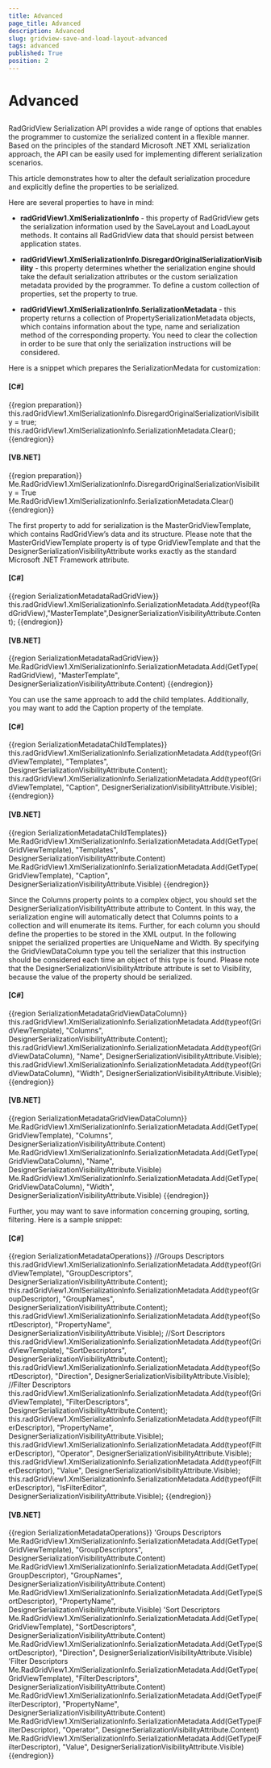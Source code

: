 ```yaml
---
title: Advanced
page_title: Advanced
description: Advanced
slug: gridview-save-and-load-layout-advanced
tags: advanced
published: True
position: 2
---
```


# Advanced



## 

RadGridView Serialization API provides a wide range of options that enables the programmer to customize the serialized content in a flexible manner. Based on the principles of the standard Microsoft .NET XML serialization approach, the API can be easily used for implementing different serialization scenarios. 

This article demonstrates how to alter the default serialization procedure and explicitly define the properties to be serialized.

Here are several properties to have in mind:

* __radGridView1.XmlSerializationInfo__ - this property of RadGridView gets the serialization information used by the SaveLayout and LoadLayout methods. It contains all RadGridView data that should persist between application states.
            

* __radGridView1.XmlSerializationInfo.DisregardOriginalSerializationVisibility__ - this property determines whether the serialization engine should take the default serialization attributes or the custom serialization metadata provided by the programmer. To define a custom collection of properties, set the property to true.
            

* __radGridView1.XmlSerializationInfo.SerializationMetadata__ - this property returns a collection of PropertySerializationMetadata objects, which contains information about the type, name and serialization method of the corresponding property. You need to clear the collection in order to be sure that only the serialization instructions will be considered.
            

Here is a snippet which prepares the SerializationMedata for customization:

#### __[C#]__

{{region preparation}}
	            this.radGridView1.XmlSerializationInfo.DisregardOriginalSerializationVisibility = true;
	            this.radGridView1.XmlSerializationInfo.SerializationMetadata.Clear();
	{{endregion}}



#### __[VB.NET]__

{{region preparation}}
	        Me.RadGridView1.XmlSerializationInfo.DisregardOriginalSerializationVisibility = True
	        Me.RadGridView1.XmlSerializationInfo.SerializationMetadata.Clear()
	{{endregion}}



The first property to add for serialization is the MasterGridViewTemplate, which contains RadGridView’s data and its structure. Please note that the MasterGridViewTemplate property is of type GridViewTemplate and that the DesignerSerializationVisibilityAttribute works exactly as the standard Microsoft .NET Framework attribute. 

#### __[C#]__

{{region SerializationMetadataRadGridView}}
	            this.radGridView1.XmlSerializationInfo.SerializationMetadata.Add(typeof(RadGridView),"MasterTemplate",DesignerSerializationVisibilityAttribute.Content);
	{{endregion}}



#### __[VB.NET]__

{{region SerializationMetadataRadGridView}}
	        Me.RadGridView1.XmlSerializationInfo.SerializationMetadata.Add(GetType(RadGridView), "MasterTemplate", DesignerSerializationVisibilityAttribute.Content)
	{{endregion}}



You can use the same approach to add the child templates. Additionally, you may want to add the Caption property of the template.

#### __[C#]__

{{region SerializationMetadataChildTemplates}}
	            this.radGridView1.XmlSerializationInfo.SerializationMetadata.Add(typeof(GridViewTemplate), "Templates", DesignerSerializationVisibilityAttribute.Content);
	            this.radGridView1.XmlSerializationInfo.SerializationMetadata.Add(typeof(GridViewTemplate), "Caption", DesignerSerializationVisibilityAttribute.Visible);
	{{endregion}}



#### __[VB.NET]__

{{region SerializationMetadataChildTemplates}}
	        Me.RadGridView1.XmlSerializationInfo.SerializationMetadata.Add(GetType(GridViewTemplate), "Templates", DesignerSerializationVisibilityAttribute.Content)
	        Me.RadGridView1.XmlSerializationInfo.SerializationMetadata.Add(GetType(GridViewTemplate), "Caption", DesignerSerializationVisibilityAttribute.Visible)
	{{endregion}}



Since the Columns property points to a complex object, you should set the DesignerSerializationVisibilityAttribute attribute to Content. In this way, the serialization engine will automatically detect that Columns points to a collection and will enumerate its items. Further, for each column you should define the properties to be stored in the XML output. In the following snippet the serialized properties are UniqueName and Width. By specifying the GridViewDataColumn type you tell the serializer that this instruction should be considered each time an object of this type is found. Please note that the DesignerSerializationVisibilityAttribute attribute is set to Visibility, because the value of the property should be serialized.

#### __[C#]__

{{region SerializationMetadataGridViewDataColumn}}
	            this.radGridView1.XmlSerializationInfo.SerializationMetadata.Add(typeof(GridViewTemplate), "Columns", DesignerSerializationVisibilityAttribute.Content);
	            this.radGridView1.XmlSerializationInfo.SerializationMetadata.Add(typeof(GridViewDataColumn), "Name", DesignerSerializationVisibilityAttribute.Visible);
	            this.radGridView1.XmlSerializationInfo.SerializationMetadata.Add(typeof(GridViewDataColumn), "Width", DesignerSerializationVisibilityAttribute.Visible);
	{{endregion}}



#### __[VB.NET]__

{{region SerializationMetadataGridViewDataColumn}}
	        Me.RadGridView1.XmlSerializationInfo.SerializationMetadata.Add(GetType(GridViewTemplate), "Columns", DesignerSerializationVisibilityAttribute.Content)
	        Me.RadGridView1.XmlSerializationInfo.SerializationMetadata.Add(GetType(GridViewDataColumn), "Name", DesignerSerializationVisibilityAttribute.Visible)
	        Me.RadGridView1.XmlSerializationInfo.SerializationMetadata.Add(GetType(GridViewDataColumn), "Width", DesignerSerializationVisibilityAttribute.Visible)
	{{endregion}}



Further, you may want to save information concerning grouping, sorting, filtering. Here is a sample snippet:

#### __[C#]__

{{region SerializationMetadataOperations}}
	            //Groups Descriptors	            
	            this.radGridView1.XmlSerializationInfo.SerializationMetadata.Add(typeof(GridViewTemplate), "GroupDescriptors", DesignerSerializationVisibilityAttribute.Content);
	            this.radGridView1.XmlSerializationInfo.SerializationMetadata.Add(typeof(GroupDescriptor), "GroupNames", DesignerSerializationVisibilityAttribute.Content);
	            this.radGridView1.XmlSerializationInfo.SerializationMetadata.Add(typeof(SortDescriptor), "PropertyName", DesignerSerializationVisibilityAttribute.Visible);
	            //Sort Descriptors            
	            this.radGridView1.XmlSerializationInfo.SerializationMetadata.Add(typeof(GridViewTemplate), "SortDescriptors", DesignerSerializationVisibilityAttribute.Content);
	            this.radGridView1.XmlSerializationInfo.SerializationMetadata.Add(typeof(SortDescriptor), "Direction", DesignerSerializationVisibilityAttribute.Visible);
	            //Filter Descriptors           
	            this.radGridView1.XmlSerializationInfo.SerializationMetadata.Add(typeof(GridViewTemplate), "FilterDescriptors", DesignerSerializationVisibilityAttribute.Content);
	            this.radGridView1.XmlSerializationInfo.SerializationMetadata.Add(typeof(FilterDescriptor), "PropertyName", DesignerSerializationVisibilityAttribute.Visible);
	            this.radGridView1.XmlSerializationInfo.SerializationMetadata.Add(typeof(FilterDescriptor), "Operator", DesignerSerializationVisibilityAttribute.Visible);
	            this.radGridView1.XmlSerializationInfo.SerializationMetadata.Add(typeof(FilterDescriptor), "Value", DesignerSerializationVisibilityAttribute.Visible);
	            this.radGridView1.XmlSerializationInfo.SerializationMetadata.Add(typeof(FilterDescriptor), "IsFilterEditor", DesignerSerializationVisibilityAttribute.Visible);
	{{endregion}}



#### __[VB.NET]__

{{region SerializationMetadataOperations}}
	        'Groups Descriptors
	        Me.RadGridView1.XmlSerializationInfo.SerializationMetadata.Add(GetType(GridViewTemplate), "GroupDescriptors", DesignerSerializationVisibilityAttribute.Content)
	        Me.RadGridView1.XmlSerializationInfo.SerializationMetadata.Add(GetType(GroupDescriptor), "GroupNames", DesignerSerializationVisibilityAttribute.Content)
	        Me.RadGridView1.XmlSerializationInfo.SerializationMetadata.Add(GetType(SortDescriptor), "PropertyName", DesignerSerializationVisibilityAttribute.Visible)
	        'Sort Descriptors            
	        Me.RadGridView1.XmlSerializationInfo.SerializationMetadata.Add(GetType(GridViewTemplate), "SortDescriptors", DesignerSerializationVisibilityAttribute.Content)
	        Me.RadGridView1.XmlSerializationInfo.SerializationMetadata.Add(GetType(SortDescriptor), "Direction", DesignerSerializationVisibilityAttribute.Visible)
	        'Filter Descriptors           
	        Me.RadGridView1.XmlSerializationInfo.SerializationMetadata.Add(GetType(GridViewTemplate), "FilterDescriptors", DesignerSerializationVisibilityAttribute.Content)
	        Me.RadGridView1.XmlSerializationInfo.SerializationMetadata.Add(GetType(FilterDescriptor), "PropertyName", DesignerSerializationVisibilityAttribute.Content)
	        Me.RadGridView1.XmlSerializationInfo.SerializationMetadata.Add(GetType(FilterDescriptor), "Operator", DesignerSerializationVisibilityAttribute.Content)
	        Me.RadGridView1.XmlSerializationInfo.SerializationMetadata.Add(GetType(FilterDescriptor), "Value", DesignerSerializationVisibilityAttribute.Visible)
	{{endregion}}


